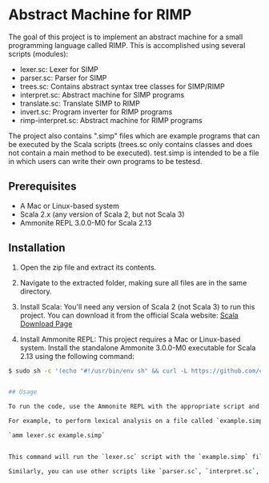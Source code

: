 # Abstract Machine for RIMP

The goal of this project is to implement an abstract machine for a small programming language called RIMP. This is accomplished using several scripts (modules):

- lexer.sc: Lexer for SIMP
- parser.sc: Parser for SIMP
- trees.sc: Contains abstract syntax tree classes for SIMP/RIMP
- interpret.sc: Abstract machine for SIMP programs
- translate.sc: Translate SIMP to RIMP
- invert.sc: Program inverter for RIMP programs
- rimp-interpret.sc: Abstract machine for RIMP programs

The project also contains ".simp" files which are example programs that can be executed by the Scala scripts (trees.sc only contains classes and does not contain a main method to be executed).
test.simp is intended to be a file in which users can write their own programs to be testesd.


## Prerequisites

- A Mac or Linux-based system
- Scala 2.x (any version of Scala 2, but not Scala 3)
- Ammonite REPL 3.0.0-M0 for Scala 2.13


## Installation

1. Open the zip file and extract its contents.
2. Navigate to the extracted folder, making sure all files are in the same directory.

3. Install Scala: You'll need any version of Scala 2 (not Scala 3) to run this project. You can download it from the official Scala website:
   [Scala Download Page](https://www.scala-lang.org/download/)

4. Install Ammonite REPL: This project requires a Mac or Linux-based system. Install the standalone Ammonite 3.0.0-M0 executable for Scala 2.13 using the following command:

```bash
$ sudo sh -c '(echo "#!/usr/bin/env sh" && curl -L https://github.com/com-lihaoyi/Ammonite/releases/download/3.0.0-M0/2.13-3.0.0-M0) > /usr/local/bin/amm && chmod +x /usr/local/bin/amm' && amm


## Usage

To run the code, use the Ammonite REPL with the appropriate script and provide a `.simp` file as an argument. Make sure the `.simp` file is in the same directory as the Scala scripts.

For example, to perform lexical analysis on a file called `example.simp`, use the following command:

`amm lexer.sc example.simp`


This command will run the `lexer.sc` script with the `example.simp` file, performing lexical analysis on the contents of the file.

Similarly, you can use other scripts like `parser.sc`, `interpret.sc`, `translate.sc`, `invert.sc`, and `rimp-interpret.sc` with the appropriate `.simp` file as needed.




